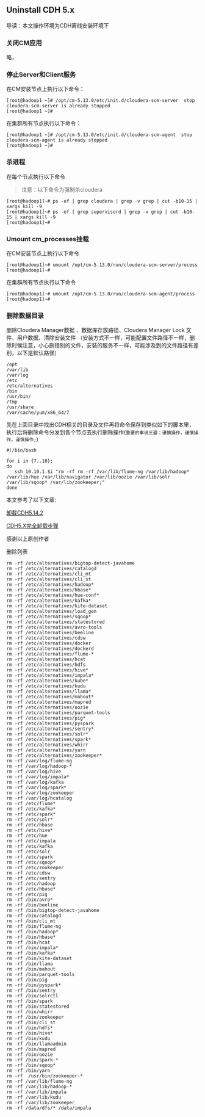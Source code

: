 ## Uninstall CDH 5.x

导读：本文操作环境为CDH离线安装环境下

### 关闭CM应用

略，

### 停止Server和Client服务

在CM安装节点上执行以下命令：

```shell
[root@hadoop1 ~]# /opt/cm-5.13.0/etc/init.d/cloudera-scm-server  stop
cloudera-scm-server is already stopped
[root@hadoop1 ~]#
```

在集群所有节点执行以下命令：

```shell
[root@hadoop1 ~]# /opt/cm-5.13.0/etc/init.d/cloudera-scm-agent  stop
cloudera-scm-agent is already stopped
[root@hadoop1 ~]#
```

### 杀进程

在每个节点执行以下命令

> 注意：以下命令为强制杀cloudera

```shell
[root@hadoop1]~# ps -ef | grep cloudera | grep -v grep | cut -b10-15 | xargs kill -9
[root@hadoop1]~# ps -ef | grep supervisord | grep -v grep | cut -b10-15 | xargs kill -9
[root@hadoop1]~#
```

### Umount cm_processes挂载

在CM安装节点上执行以下命令

```shell
[root@hadoop1]~# umount /opt/cm-5.13.0/run/cloudera-scm-server/process
[root@hadoop1]~# 
```

在集群所有节点执行以下命令

```shell
[root@hadoop1]~# umount /opt/cm-5.13.0/run/cloudera-scm-agent/process
[root@hadoop1]~# 
```

### 删除数据目录

删除Cloudera Manager数据 、数据库存放路径、Cloudera Manager Lock 文件、用户数据、清除安装文件 （安装方式不一样，可能配置文件路径不一样，删除时候注意，小心删错别的文件，安装的服务不一样，可能涉及到的文件路径有差别，以下是默认路径）

```shell
/opt
/var/lib
/var/log
/etc
/etc/alternatives
/bin
/usr/bin/
/tmp
/usr/share
/var/cache/yum/x86_64/7
```

先在上面目录中找出CDH相关的目录及文件再将命令保存到类似如下的脚本里，执行后将删除命令分发到各个节点去执行删除操作(`重要的事说三遍：谨慎操作，谨慎操作，谨慎操作;`)

```shell
#!/bin/bash

for i in {7..10};
do
   ssh 10.10.1.$i "rm -rf rm -rf /var/lib/flume-ng /var/lib/hadoop* /var/lib/hue /var/lib/navigator /var/lib/oozie /var/lib/solr /var/lib/sqoop* /var/lib/zookeeper;"
done
```





本文参考了以下文章:

[卸载CDH5.14.2](https://blog.csdn.net/qq_30982323/article/details/80988154)

[CDH5.X完全卸载步骤](https://blog.csdn.net/wulantian/article/details/42706777)

感谢以上原创作者

删除列表

```shell
rm -rf /etc/alternatives/bigtop-detect-javahome
rm -rf /etc/alternatives/catalogd
rm -rf /etc/alternatives/cli_mt
rm -rf /etc/alternatives/cli_st
rm -rf /etc/alternatives/hadoop*
rm -rf /etc/alternatives/hbase*
rm -rf /etc/alternatives/hue-conf*
rm -rf /etc/alternatives/kafka*
rm -rf /etc/alternatives/kite-dataset
rm -rf /etc/alternatives/load_gen
rm -rf /etc/alternatives/sqoop*
rm -rf /etc/alternatives/statestored
rm -rf /etc/alternatives/avro-tools
rm -rf /etc/alternatives/beeline
rm -rf /etc/alternatives/cdsw
rm -rf /etc/alternatives/docker
rm -rf /etc/alternatives/dockerd
rm -rf /etc/alternatives/flume-*
rm -rf /etc/alternatives/hcat
rm -rf /etc/alternatives/hdfs
rm -rf /etc/alternatives/hive* 
rm -rf /etc/alternatives/impala*
rm -rf /etc/alternatives/kube*
rm -rf /etc/alternatives/kudu
rm -rf /etc/alternatives/llama*
rm -rf /etc/alternatives/mahout*
rm -rf /etc/alternatives/mapred
rm -rf /etc/alternatives/oozie
rm -rf /etc/alternatives/parquet-tools
rm -rf /etc/alternatives/pig*
rm -rf /etc/alternatives/pyspark
rm -rf /etc/alternatives/sentry*
rm -rf /etc/alternatives/solr*
rm -rf /etc/alternatives/spark*
rm -rf /etc/alternatives/whirr
rm -rf /etc/alternatives/yarn
rm -rf /etc/alternatives/zookeeper*
rm -rf /var/log/flume-ng
rm -rf /var/log/hadoop-*
rm -rf /var/log/hive
rm -rf /var/log/impala*
rm -rf /var/log/kafka
rm -rf /var/log/spark*
rm -rf /var/log/zookeeper
rm -rf /var/log/hcatalog
rm -rf /etc/flume*
rm -rf /etc/kafka*
rm -rf /etc/spark*
rm -rf /etc/solr*
rm -rf /etc/hbase
rm -rf /etc/hive*
rm -rf /etc/hue
rm -rf /etc/impala
rm -rf /etc/kafka
rm -rf /etc/solr
rm -rf /etc/spark
rm -rf /etc/sqoop*
rm -rf /etc/zookeeper
rm -rf /etc/cdsw
rm -rf /etc/sentry
rm -rf /etc/hadoop
rm -rf /etc/hbase*
rm -rf /etc/pig
rm -rf /bin/avro*
rm -rf /bin/beeline
rm -rf /bin/bigtop-detect-javahome
rm -rf /bin/catalogd
rm -rf /bin/cli_mt
rm -rf /bin/flume-ng
rm -rf /bin/hadoop*
rm -rf /bin/hbase*
rm -rf /bin/hcat
rm -rf /bin/impala*
rm -rf /bin/kafka*
rm -rf /bin/kite-dataset
rm -rf /bin/llama
rm -rf /bin/mahout
rm -rf /bin/parquet-tools
rm -rf /bin/pig
rm -rf /bin/pyspark*
rm -rf /bin/sentry
rm -rf /bin/solrctl
rm -rf /bin/spark
rm -rf /bin/statestored
rm -rf /bin/whirr
rm -rf /bin/zookeeper
rm -rf /bin/cli_st
rm -rf /bin/hdfs*
rm -rf /bin/hive*
rm -rf /bin/kudu
rm -rf /bin/llamaadmin
rm -rf /bin/mapred
rm -rf /bin/oozie
rm -rf /bin/spark-*
rm -rf /bin/sqoop*
rm -rf /bin/yarn
rm -rf  /usr/bin/zookeeper-*
rm -rf /var/lib/flume-ng
rm -rf /var/lib/hadoop-*
rm -rf /var/lib/impala
rm -rf /var/lib/kudu
rm -rf /var/lib/zookeeper
rm -rf /data/dfs/* /data/impala
```

